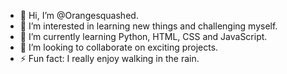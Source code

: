 - 👋 Hi, I’m @Orangesquashed.
- 👀 I’m interested in learning new things and challenging myself.
- 🌱 I’m currently learning Python, HTML, CSS and JavaScript.
- 💞️ I’m looking to collaborate on exciting projects.
- ⚡ Fun fact: I really enjoy walking in the rain.

